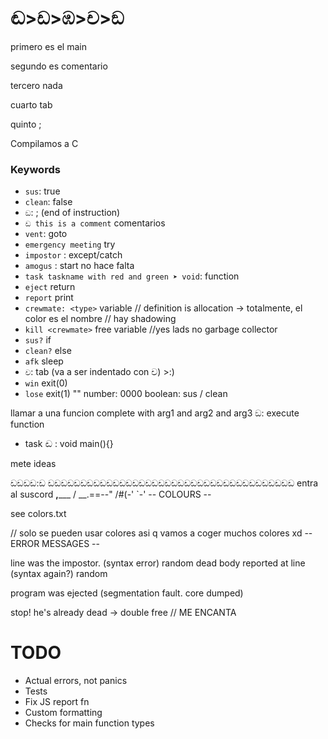 # ඬ>ඩ>ඹ>ච>ඞ

primero es el main

segundo es comentario

tercero nada

cuarto tab

quinto ;

Compilamos a C


### Keywords
* `sus`: true
* `clean`: false
* `ඞ`: ; (end of instruction)
* `ඩ this is a comment` comentarios
* `vent`: goto
* `emergency meeting` try
* `impostor` : except/catch
* `amogus` : start no hace falta
* `task taskname with red and green ➤ void`: function
* `eject` return <crewmate>
* `report` print
* `crewmate: <type>` variable // definition is allocation -> totalmente, el color es el nombre // hay shadowing
* `kill <crewmate>` free variable //yes lads no garbage collector 
* `sus?` if
* `clean?` else
* `afk` sleep
* `ච`: tab (va a ser indentado con ච) >:)
* `win` exit(0) 
* `lose` exit(1)
"<STRING>"
number: 0000
boolean: sus / clean

llamar a una funcion 
complete <task> with arg1 and arg2 and arg3 ඞ: execute function

* task ඬ : void main(){}


mete ideas

ඩඩඩඩ:ඩ ඩඩඩඩඩඩඩඩඩඩඩඩඩඩඩඩඩඩඩඩඩඩඩඩඩඩඩඩඩඩඩඩඩඩඩඩඩඩ
entra al suscord
      __,_____
     / __.==--"
    /#(-'
    `-'
-- COLOURS -- 

see colors.txt

// solo se pueden usar colores asi q vamos a coger muchos colores xd
-- ERROR MESSAGES -- 

line <n> was the impostor. (syntax error) random
dead body reported at line <n> (syntax again?) random

program was ejected (segmentation fault. core dumped)

stop! he's already dead -> double free // ME ENCANTA

# TODO
* Actual errors, not panics
* Tests
* Fix JS report fn
* Custom formatting
* Checks for main function types